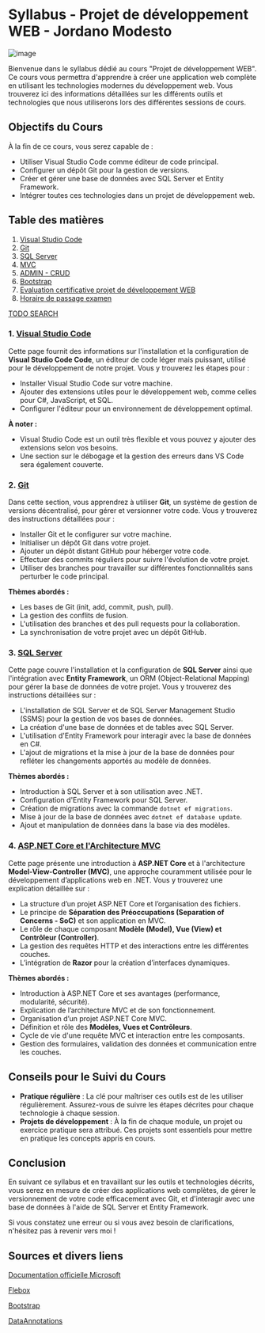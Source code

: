 # Syllabus - Projet de développement WEB - Jordano Modesto
![image](https://github.com/user-attachments/assets/33594c07-f965-4db7-bc5b-01fbf43e7387)

Bienvenue dans le syllabus dédié au cours "Projet de développement WEB". Ce cours vous permettra d'apprendre à créer une application web complète en utilisant les technologies modernes du développement web. Vous trouverez ici des informations détaillées sur les différents outils et technologies que nous utiliserons lors des différentes sessions de cours.

## Objectifs du Cours

À la fin de ce cours, vous serez capable de :
- Utiliser Visual Studio Code comme éditeur de code principal.
- Configurer un dépôt Git pour la gestion de versions.
- Créer et gérer une base de données avec SQL Server et Entity Framework.
- Intégrer toutes ces technologies dans un projet de développement web.

## Table des matières

1. [Visual Studio Code](visualStudioCode.md)
2. [Git](git.md)
3. [SQL Server](sqlServer.md)
4. [MVC](MVC.md)
5. [ADMIN - CRUD](CRUD.md)
6. [Bootstrap](bootstrap.md)
7. [Evaluation certificative projet de développement WEB](examen.md)
8. [Horaire de passage examen](passage.md)

[TODO SEARCH](todoSearch.md)


### 1. [Visual Studio Code](visualStudioCode.md)
Cette page fournit des informations sur l'installation et la configuration de **Visual Studio Code Code**, un éditeur de code léger mais puissant, utilisé pour le développement de notre projet. Vous y trouverez les étapes pour :
- Installer Visual Studio Code sur votre machine.
- Ajouter des extensions utiles pour le développement web, comme celles pour C#, JavaScript, et SQL.
- Configurer l'éditeur pour un environnement de développement optimal.
  
**À noter :**
- Visual Studio Code est un outil très flexible et vous pouvez y ajouter des extensions selon vos besoins.
- Une section sur le débogage et la gestion des erreurs dans VS Code sera également couverte.

### 2. [Git](git.md)
Dans cette section, vous apprendrez à utiliser **Git**, un système de gestion de versions décentralisé, pour gérer et versionner votre code. Vous y trouverez des instructions détaillées pour :
- Installer Git et le configurer sur votre machine.
- Initialiser un dépôt Git dans votre projet.
- Ajouter un dépôt distant GitHub pour héberger votre code.
- Effectuer des commits réguliers pour suivre l'évolution de votre projet.
- Utiliser des branches pour travailler sur différentes fonctionnalités sans perturber le code principal.

**Thèmes abordés :**
- Les bases de Git (init, add, commit, push, pull).
- La gestion des conflits de fusion.
- L'utilisation des branches et des pull requests pour la collaboration.
- La synchronisation de votre projet avec un dépôt GitHub.

### 3. [SQL Server](sqlServer.md)
Cette page couvre l'installation et la configuration de **SQL Server** ainsi que l'intégration avec **Entity Framework**, un ORM (Object-Relational Mapping) pour gérer la base de données de votre projet. Vous y trouverez des instructions détaillées sur :
- L'installation de SQL Server et de SQL Server Management Studio (SSMS) pour la gestion de vos bases de données.
- La création d'une base de données et de tables avec SQL Server.
- L'utilisation d'Entity Framework pour interagir avec la base de données en C#.
- L'ajout de migrations et la mise à jour de la base de données pour refléter les changements apportés au modèle de données.

**Thèmes abordés :**
- Introduction à SQL Server et à son utilisation avec .NET.
- Configuration d'Entity Framework pour SQL Server.
- Création de migrations avec la commande `dotnet ef migrations`.
- Mise à jour de la base de données avec `dotnet ef database update`.
- Ajout et manipulation de données dans la base via des modèles.

### 4. [ASP.NET Core et l'Architecture MVC](MVC.md)
Cette page présente une introduction à **ASP.NET Core** et à l'architecture **Model-View-Controller (MVC)**, une approche couramment utilisée pour le développement d’applications web en .NET. Vous y trouverez une explication détaillée sur :
- La structure d’un projet ASP.NET Core et l’organisation des fichiers.
- Le principe de **Séparation des Préoccupations (Separation of Concerns - SoC)** et son application en MVC.
- Le rôle de chaque composant **Modèle (Model), Vue (View) et Contrôleur (Controller)**.
- La gestion des requêtes HTTP et des interactions entre les différentes couches.
- L’intégration de **Razor** pour la création d’interfaces dynamiques.

**Thèmes abordés :**
- Introduction à ASP.NET Core et ses avantages (performance, modularité, sécurité).
- Explication de l’architecture MVC et de son fonctionnement.
- Organisation d’un projet ASP.NET Core MVC.
- Définition et rôle des **Modèles, Vues et Contrôleurs**.
- Cycle de vie d'une requête MVC et interaction entre les composants.
- Gestion des formulaires, validation des données et communication entre les couches.

## Conseils pour le Suivi du Cours

- **Pratique régulière** : La clé pour maîtriser ces outils est de les utiliser régulièrement. Assurez-vous de suivre les étapes décrites pour chaque technologie à chaque session.
- **Projets de développement** : À la fin de chaque module, un projet ou exercice pratique sera attribué. Ces projets sont essentiels pour mettre en pratique les concepts appris en cours.

## Conclusion

En suivant ce syllabus et en travaillant sur les outils et technologies décrits, vous serez en mesure de créer des applications web complètes, de gérer le versionnement de votre code efficacement avec Git, et d'interagir avec une base de données à l'aide de SQL Server et Entity Framework.

Si vous constatez une erreur ou si vous avez besoin de clarifications, n'hésitez pas à revenir vers moi !

## Sources et divers liens

[Documentation officielle Microsoft](https://learn.microsoft.com/fr-fr/aspnet/core/introduction-to-aspnet-core?view=aspnetcore-9.0)

[Flebox](https://flexboxfroggy.com/#fr)

[Bootstrap](https://getbootstrap.com/)

[DataAnnotations](https://dotnetfullstackdev.medium.com/new-data-annotations-in-net-8-ef5d61813596)
